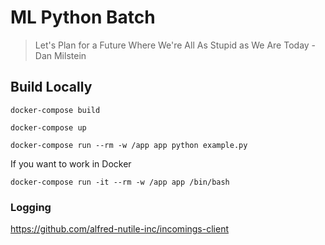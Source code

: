 # ML Python Batch

>Let's Plan for a Future Where We're All As Stupid as We Are Today - Dan Milstein

## Build Locally 

```
docker-compose build
```

```
docker-compose up 
```

```
docker-compose run --rm -w /app app python example.py  
```

If you want to work in Docker
```
docker-compose run -it --rm -w /app app /bin/bash
```


### Logging

https://github.com/alfred-nutile-inc/incomings-client
